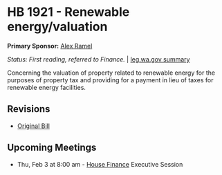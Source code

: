 # HB 1921 - Renewable energy/valuation
**Primary Sponsor:** [Alex Ramel](/person/leg/alex.ramel.md)

*Status: First reading, referred to Finance.* | [leg.wa.gov summary](https://app.leg.wa.gov/billsummary?BillNumber=1921&Year=2021)

Concerning the valuation of property related to renewable energy for the purposes of property tax and providing for a payment in lieu of taxes for renewable energy facilities.

## Revisions
* [Original Bill](1/)

## Upcoming Meetings
* Thu, Feb 3 at 8:00 am - [House Finance](/house/2021-22/FIN/) Executive Session